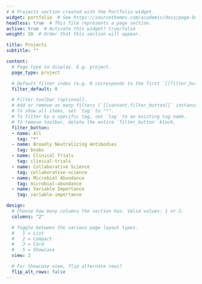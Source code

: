 ```yaml
---
# A Projects section created with the Portfolio widget.
widget: portfolio  # See https://sourcethemes.com/academic/docs/page-builder/
headless: true  # This file represents a page section.
active: true  # Activate this widget? true/false
weight: 20  # Order that this section will appear.

title: Projects
subtitle: ""

content:
  # Page type to display. E.g. project.
  page_type: project

  # Default filter index (e.g. 0 corresponds to the first `[[filter_button]]` instance below).
  filter_default: 0

  # Filter toolbar (optional).
  # Add or remove as many filters (`[[content.filter_button]]` instances) as you like.
  # To show all items, set `tag` to "*".
  # To filter by a specific tag, set `tag` to an existing tag name.
  # To remove toolbar, delete the entire `filter_button` block.
  filter_botton:
  - name: All
    tag: "*"
  - name: Broadly Neutralizing Antibodies
    tag: bnabs
  - name: Clinical Trials
    tag: clinical-trials
  - name: Collaborative Science
    tag: collaborative-science
  - name: Microbial Abundance
    tag: microbial-abundance
  - name: Variable Importance
    tag: variable-importance

design:
  # Choose how many columns the section has. Valid values: 1 or 2.
  columns: "2"

  # Toggle between the various page layout types.
  #   1 = List
  #   2 = Compact
  #   3 = Card
  #   5 = Showcase
  view: 2

  # For Showcase view, flip alternate rows?
  flip_alt_rows: false
---
```

